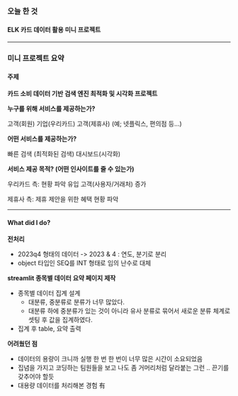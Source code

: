 ### 오늘 한 것

#### ELK 카드 데이터 활용 미니 프로젝트

  
***

### 미니 프로젝트 요약

#### 주제

**카드 소비 데이터 기반 검색 엔진 최적화 및 시각화 프로젝트**


**누구를 위해 서비스를 제공하는가?**


고객(회원)
기업(우리카드)
고객(제휴사) (예; 넷플릭스, 편의점 등...)

**어떤 서비스를 제공하는가?**

빠른 검색 (최적화된 검색)
대시보드(시각화)


**서비스 제공 목적? (어떤 인사이트를 줄 수 있는가)**


우리카드 측:
현황 파악
유입 고객(사용자/거래처) 증가


제휴사 측:
제휴 제안을 위한 혜택 현황 파악


*** 

#### What did I do?

**전처리**

- 2023q4  형태의 데이터 -> 2023 & 4 : 연도, 분기로 분리
- object 타입인 SEQ를 INT 형태로 임의 난수로 대체
  
**streamlit 종목별 데이터 요약 페이지 제작**

- 종목별 데이터 집계 설계
    - 대분류, 중분류로 분류가 너무 많았다.
    - 대분류 하에 중분류가 있는 것이 아니라 유사 분류로 묶어서 새로운 분류 체계로 셋팅 후 값을 집계하였다.
- 집계 후 table, 요약 출력

**어려웠던 점**
- 데이터의 용량이 크니까 실행 한 번 한 번이 너무 많은 시간이 소요되었음
- 집념을 가지고 코딩하는 팀원들을 보고 나도 좀 거머리처럼 달라붙는 그런 .. 끈기를 갖추어야 할듯
- 대용량 데이터를 처리해본 경험 有
